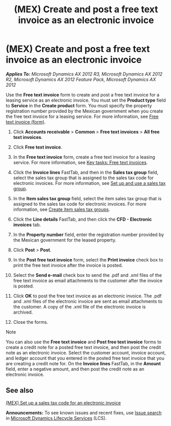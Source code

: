 ﻿---
title: (MEX) Create and post a free text invoice as an electronic invoice
TOCTitle: (MEX) Create and post a free text invoice as an electronic invoice
ms:assetid: 7477c323-24e6-4a1a-9aca-ae13d5979e5d
ms:mtpsurl: https://technet.microsoft.com/en-us/library/Hh209236(v=AX.60)
ms:contentKeyID: 36058157
ms.date: 04/18/2014
mtps_version: v=AX.60
f1_keywords:
- create and post
- electronic invoice
- free text invoice
---

# (MEX) Create and post a free text invoice as an electronic invoice 


_**Applies To:** Microsoft Dynamics AX 2012 R3, Microsoft Dynamics AX 2012 R2, Microsoft Dynamics AX 2012 Feature Pack, Microsoft Dynamics AX 2012_

Use the **Free text invoice** form to create and post a free text invoice for a leasing service as an electronic invoice. You must set the **Product type** field to **Service** in the **Create product** form. You must specify the property registration number provided by the Mexican government when you create the free text invoice for a leasing service. For more information, see [Free text invoice (form)](https://technet.microsoft.com/en-us/library/aa556897\(v=ax.60\)).

1.  Click **Accounts receivable** \> **Common** \> **Free text invoices** \> **All free text invoices**.

2.  Click **Free text invoice**.

3.  In the **Free text invoice** form, create a free text invoice for a leasing service. For more information, see [Key tasks: Free text invoices](key-tasks-free-text-invoices.md).

4.  Click the **Invoice lines** FastTab, and then in the **Sales tax group** field, select the sales tax group that is assigned to the sales tax code for electronic invoices. For more information, see [Set up and use a sales tax group](set-up-and-use-a-sales-tax-group.md).

5.  In the **Item sales tax group** field, select the item sales tax group that is assigned to the sales tax code for electronic invoices. For more information, see [Create item sales tax groups](create-item-sales-tax-groups.md).

6.  Click the **Line details** FastTab, and then click the **CFD - Electronic invoices** tab.

7.  In the **Property number** field, enter the registration number provided by the Mexican government for the leased property.

8.  Click **Post** \> **Post**.

9.  In the **Post free text invoice** form, select the **Print invoice** check box to print the free text invoice after the invoice is posted.

10. Select the **Send e-mail** check box to send the .pdf and .xml files of the free text invoice as email attachments to the customer after the invoice is posted.

11. Click **OK** to post the free text invoice as an electronic invoice. The .pdf and .xml files of the electronic invoice are sent as email attachments to the customer. A copy of the .xml file of the electronic invoice is archived.

12. Close the forms.


> [!NOTE]
> <P>You can also use the <STRONG>Free text invoice</STRONG> and <STRONG>Post free text invoice</STRONG> forms to create a credit note for a posted free text invoice, and then post the credit note as an electronic invoice. Select the customer account, invoice account, and ledger account that you entered in the posted free text invoice that you are creating a credit note for. On the <STRONG>Invoice lines</STRONG> FastTab, in the <STRONG>Amount</STRONG> field, enter a negative amount, and then post the credit note as an electronic invoice.</P>



## See also

[(MEX) Set up a sales tax code for an electronic invoice](mex-set-up-a-sales-tax-code-for-an-electronic-invoice.md)

  
**Announcements:** To see known issues and recent fixes, use [Issue search](http://go.microsoft.com/fwlink/?linkid=389258) in [Microsoft Dynamics Lifecycle Services](http://go.microsoft.com/fwlink/?linkid=306505) (LCS).

